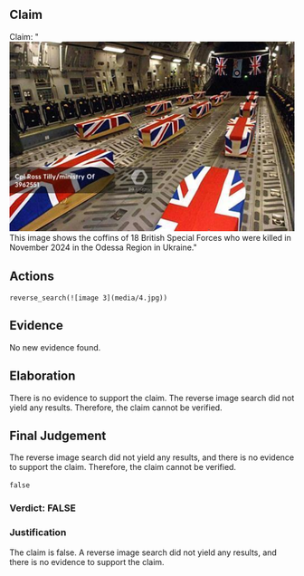## Claim
Claim: "![image 3](media/4.jpg) This image shows the coffins of 18 British Special Forces who were killed in November 2024 in the Odessa Region in Ukraine."

## Actions
```
reverse_search(![image 3](media/4.jpg))
```

## Evidence
No new evidence found.

## Elaboration
There is no evidence to support the claim. The reverse image search did not yield any results. Therefore, the claim cannot be verified.


## Final Judgement
The reverse image search did not yield any results, and there is no evidence to support the claim. Therefore, the claim cannot be verified.

`false`


### Verdict: FALSE

### Justification
The claim is false. A reverse image search did not yield any results, and there is no evidence to support the claim.
